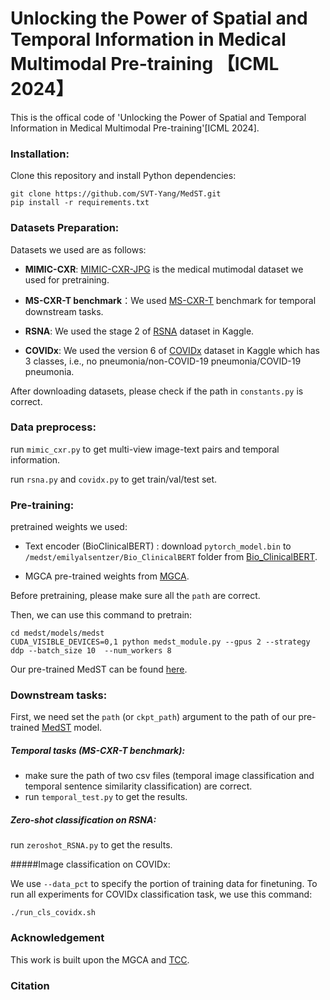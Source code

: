 # Unlocking the Power of Spatial and Temporal Information in Medical Multimodal Pre-training 【ICML 2024】

This is the offical code of 'Unlocking the Power of Spatial and Temporal Information in Medical Multimodal Pre-training'[ICML 2024]. 


### Installation:

Clone this repository and install Python dependencies:

```
git clone https://github.com/SVT-Yang/MedST.git
pip install -r requirements.txt
```

### Datasets Preparation:

Datasets we used are as follows:

* **MIMIC-CXR**:  [MIMIC-CXR-JPG](https://physionet.org/content/mimic-cxr-jpg/2.0.0/) is the medical mutimodal dataset we used for pretraining.
* **MS-CXR-T benchmark**：We used [MS-CXR-T](https://physionet.org/content/ms-cxr-t/1.0.0/) benchmark for temporal downstream tasks.
* **RSNA**: We used the stage 2 of [RSNA](https://www.kaggle.com/competitions/rsna-pneumonia-detection-challenge/data) dataset in Kaggle.

* **COVIDx**: We used the version 6 of [COVIDx](https://www.kaggle.com/datasets/andyczhao/covidx-cxr2) dataset in Kaggle which has 3 classes, i.e., no pneumonia/non-COVID-19 pneumonia/COVID-19 pneumonia.

After downloading datasets, please check if the path in `constants.py` is correct.

### Data preprocess:

run `mimic_cxr.py` to get multi-view image-text pairs and temporal information.

run `rsna.py` and `covidx.py` to get train/val/test set.

### Pre-training:

pretrained weights we used:

* Text encoder (BioClinicalBERT) : download `pytorch_model.bin` to `/medst/emilyalsentzer/Bio_ClinicalBERT` folder from [Bio_ClinicalBERT](https://huggingface.co/emilyalsentzer/Bio_ClinicalBERT).

* MGCA  pre-trained weights from [MGCA](https://github.com/fuying-wang/MGCA).

Before pretraining, please make sure all the `path` are correct.

Then, we can use this command to pretrain:

```linux
cd medst/models/medst
CUDA_VISIBLE_DEVICES=0,1 python medst_module.py --gpus 2 --strategy ddp --batch_size 10  --num_workers 8
```

Our pre-trained MedST can be found [here](https://drive.google.com/file/d/1hXn7unpGYINwBGwmpiZXfYFYxVOkr-nF/view?usp=sharing).

### Downstream tasks:

First, we need set the `path` (or `ckpt_path`) argument to the path of our pre-trained [MedST](https://drive.google.com/file/d/1hXn7unpGYINwBGwmpiZXfYFYxVOkr-nF/view?usp=sharing) model.

##### Temporal tasks (MS-CXR-T benchmark):

* make sure the path of two csv files (temporal image classification and temporal sentence similarity classification) are correct.
* run `temporal_test.py` to get the results.

##### Zero-shot classification on RSNA:

run `zeroshot_RSNA.py` to get the results.

#####Image classification on COVIDx:

 We use `--data_pct` to specify the portion of training data for finetuning. To run all experiments for COVIDx classification task, we use this command:

```
./run_cls_covidx.sh
```


### Acknowledgement

This work is built upon the MGCA and [TCC](https://github.com/June01/tcc_Temporal_Cycle_Consistency_Loss.pytorch).

### Citation

### 